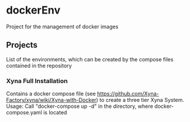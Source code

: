 # dockerEnv
Project for the management of docker images

## Projects

List of the environments, which can be created by the compose files contained in the repository


### Xyna Full Installation

Contains a docker compose file (see https://github.com/Xyna-Factory/xyna/wiki/Xyna-with-Docker) to create a three tier Xyna System.
Usage: Call "docker-compose up -d" in the directory, where docker-compose.yaml is located
